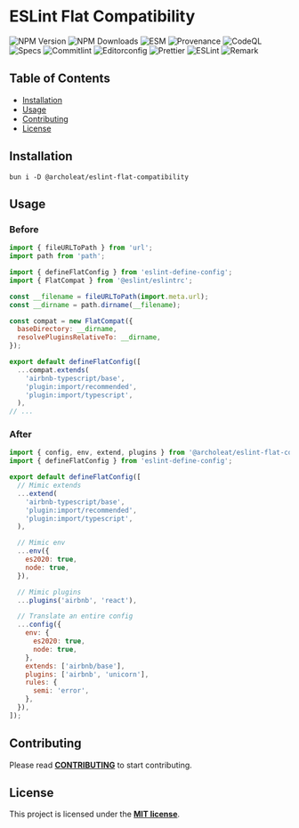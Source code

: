 # ESLint Flat Compatibility

![NPM Version](https://img.shields.io/npm/v/%40archoleat%2Feslint-flat-compatibility)
![NPM Downloads](https://img.shields.io/npm/dm/%40archoleat%2Feslint-flat-compatibility)
![ESM](https://img.shields.io/badge/ESM-fe0)
![Provenance](https://img.shields.io/badge/Provenance-fo0)
![CodeQL](https://img.shields.io/github/actions/workflow/status/archoleat/eslint-flat-compatibility/codeql.yaml?label=CodeQL)
![Specs](https://img.shields.io/github/actions/workflow/status/archoleat/eslint-flat-compatibility/spec.yaml?label=Specs)
![Commitlint](https://img.shields.io/github/actions/workflow/status/archoleat/eslint-flat-compatibility/commitlint.yaml?label=Commitlint)
![Editorconfig](https://img.shields.io/github/actions/workflow/status/archoleat/eslint-flat-compatibility/editorconfig.yaml?label=Editorconfig)
![Prettier](https://img.shields.io/github/actions/workflow/status/archoleat/eslint-flat-compatibility/prettier.yaml?label=Prettier)
![ESLint](https://img.shields.io/github/actions/workflow/status/archoleat/eslint-flat-compatibility/eslint.yaml?label=ESLint)
![Remark](https://img.shields.io/github/actions/workflow/status/archoleat/eslint-flat-compatibility/remark.yaml?label=Remark)

## Table of Contents

- [Installation](#installation)
- [Usage](#usage)
- [Contributing](#contributing)
- [License](#license)

## Installation

```shell
bun i -D @archoleat/eslint-flat-compatibility
```

## Usage

### Before

```js
import { fileURLToPath } from 'url';
import path from 'path';

import { defineFlatConfig } from 'eslint-define-config';
import { FlatCompat } from '@eslint/eslintrc';

const __filename = fileURLToPath(import.meta.url);
const __dirname = path.dirname(__filename);

const compat = new FlatCompat({
  baseDirectory: __dirname,
  resolvePluginsRelativeTo: __dirname,
});

export default defineFlatConfig([
  ...compat.extends(
    'airbnb-typescript/base',
    'plugin:import/recommended',
    'plugin:import/typescript',
  ),
// ...
```

### After

```js
import { config, env, extend, plugins } from '@archoleat/eslint-flat-compatibility';
import { defineFlatConfig } from 'eslint-define-config';

export default defineFlatConfig([
  // Mimic extends
  ...extend(
    'airbnb-typescript/base',
    'plugin:import/recommended',
    'plugin:import/typescript',
  ),

  // Mimic env
  ...env({
    es2020: true,
    node: true,
  }),

  // Mimic plugins
  ...plugins('airbnb', 'react'),

  // Translate an entire config
  ...config({
    env: {
      es2020: true,
      node: true,
    },
    extends: ['airbnb/base'],
    plugins: ['airbnb', 'unicorn'],
    rules: {
      semi: 'error',
    },
  }),
]);
```

## Contributing

Please read [**CONTRIBUTING**](https://github.com/archoleat/.github/blob/main/CONTRIBUTING.md)
to start contributing.

## License

This project is licensed under the [**MIT license**](LICENSE).
